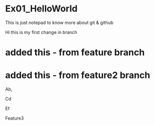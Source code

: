 # Ex01_HelloWorld
This is just notepad to know more about git &amp; github

Hi this is my first change in branch

# added this  - from feature branch

# added this  - from feature2 branch

Ab, 

Cd

Ef

Feature3
 